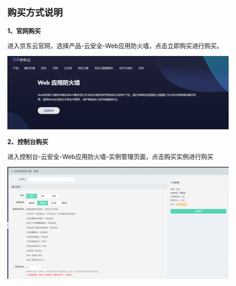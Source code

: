 ## 购买方式说明

**1、官网购买**

进入京东云官网，选择产品-云安全-Web应用防火墙，点击立即购买进行购买。

![image.png](../../../../image/WAF/bug01.png)


**2、控制台购买**

进入控制台-云安全-Web应用防火墙-实例管理页面，点击购买实例进行购买

![image.png](../../../..//image/WAF/bug2.png)

 
